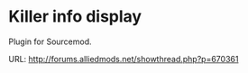 Killer info display
=================

Plugin for Sourcemod.

URL: http://forums.alliedmods.net/showthread.php?p=670361
